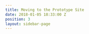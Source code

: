 ```yaml
---
title: Moving to the Prototype Site
date: 2018-01-05 18:33:00 Z
position: 3
layout: sidebar-page
---
```


